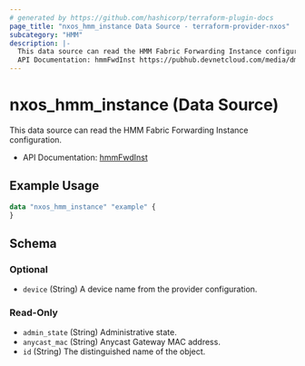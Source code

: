 ```yaml
---
# generated by https://github.com/hashicorp/terraform-plugin-docs
page_title: "nxos_hmm_instance Data Source - terraform-provider-nxos"
subcategory: "HMM"
description: |-
  This data source can read the HMM Fabric Forwarding Instance configuration.
  API Documentation: hmmFwdInst https://pubhub.devnetcloud.com/media/dme-docs-10-2-2/docs/Host%20Mobility/hmm:FwdInst/
---
```


# nxos_hmm_instance (Data Source)

This data source can read the HMM Fabric Forwarding Instance configuration.

- API Documentation: [hmmFwdInst](https://pubhub.devnetcloud.com/media/dme-docs-10-2-2/docs/Host%20Mobility/hmm:FwdInst/)

## Example Usage

```terraform
data "nxos_hmm_instance" "example" {
}
```

<!-- schema generated by tfplugindocs -->
## Schema

### Optional

- `device` (String) A device name from the provider configuration.

### Read-Only

- `admin_state` (String) Administrative state.
- `anycast_mac` (String) Anycast Gateway MAC address.
- `id` (String) The distinguished name of the object.
